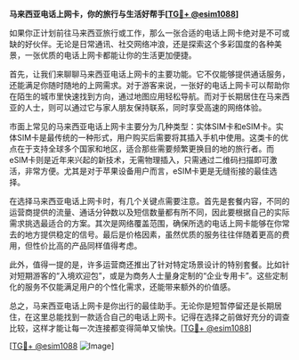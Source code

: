 **马来西亚电话上网卡，你的旅行与生活好帮手[[TG💪+ @esim1088](https://t.me/s/esim1088)]**

如果你正计划前往马来西亚旅行或工作，那么一张合适的电话上网卡绝对是不可或缺的好伙伴。无论是日常通讯、社交网络冲浪，还是探索这个多彩国度的各种美景，一张优质的电话上网卡都能让你的生活更加便捷。

首先，让我们来聊聊马来西亚电话上网卡的主要功能。它不仅能够提供通话服务，还能满足你随时随地的上网需求。对于游客来说，一张好的电话上网卡可以帮助你在陌生的城市里快速找到方向，通过地图应用轻松导航。而对于长期居住在马来西亚的人士，则可以通过它与家人朋友保持联系，同时享受高速的网络体验。

市面上常见的马来西亚电话上网卡主要分为几种类型：实体SIM卡和eSIM卡。实体SIM卡是最传统的一种形式，用户购买后需要将其插入手机中使用。这类卡的优点在于支持全球多个国家和地区，适合那些需要频繁更换目的地的旅行者。而eSIM卡则是近年来兴起的新技术，无需物理插入，只需通过二维码扫描即可激活，非常方便。尤其是对于苹果设备用户而言，eSIM卡更是无缝衔接的最佳选择。

在选择马来西亚电话上网卡时，有几个关键点需要注意。首先是套餐内容，不同的运营商提供的流量、通话分钟数以及短信数量都有所不同，因此要根据自己的实际需求挑选最适合的方案。其次是网络覆盖范围，确保所选的电话上网卡能够在你常去的地方提供稳定的信号。最后是价格因素，虽然优质的服务往往伴随着更高的费用，但性价比高的产品同样值得考虑。

此外，值得一提的是，许多运营商还推出了针对特定场景设计的特别套餐。比如针对短期游客的“入境欢迎包”，或是为商务人士量身定制的“企业专用卡”。这些定制化的服务不仅能满足用户的个性化需求，还能带来额外的价值感。

总之，马来西亚电话上网卡是你出行的最佳助手。无论你是短暂停留还是长期居住，在这里总能找到一款适合自己的电话上网卡。记得在选择之前做好充分的调查比较，这样才能让每一次连接都变得简单又愉快。[[TG💪+ @esim1088](https://t.me/s/esim1088)]

[[TG💪+ @esim1088](https://t.me/s/esim1088) ![Image](https://i.postimg.cc/4NQfJmqS/Snipaste-2025-05-13-00-14-12.png)]